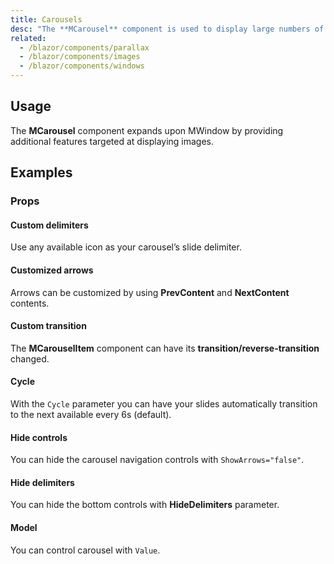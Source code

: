 ```yaml
---
title: Carousels
desc: "The **MCarousel** component is used to display large numbers of visual content on a rotating timer."
related:
  - /blazor/components/parallax
  - /blazor/components/images
  - /blazor/components/windows
---
```


## Usage

The **MCarousel** component expands upon MWindow by providing additional features targeted at displaying images.

<carousels-usage></carousels-usage>

## Examples

### Props

#### Custom delimiters

Use any available icon as your carousel’s slide delimiter.

<masa-example file="Examples.components.carousels.CustomDelimiters"></masa-example>

#### Customized arrows

Arrows can be customized by using **PrevContent** and **NextContent** contents.

<masa-example file="Examples.components.carousels.CustomizedArrows"></masa-example>

#### Custom transition

The **MCarouselItem** component can have its **transition/reverse-transition** changed.

<masa-example file="Examples.components.carousels.CustomTransition"></masa-example>

#### Cycle

With the `Cycle` parameter you can have your slides automatically transition to the next available every 6s (default).

<masa-example file="Examples.components.carousels.Cycle"></masa-example>

#### Hide controls

You can hide the carousel navigation controls with `ShowArrows="false"`.

<masa-example file="Examples.components.carousels.HideControls"></masa-example>

#### Hide delimiters

You can hide the bottom controls with **HideDelimiters** parameter.

<masa-example file="Examples.components.carousels.HideDelimiters"></masa-example>

#### Model

You can control carousel with `Value`.

<masa-example file="Examples.components.carousels.Model"></masa-example>